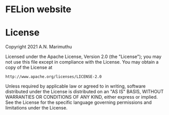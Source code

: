 # FELion website


# License

Copyright 2021 A.N. Marimuthu

Licensed under the Apache License, Version 2.0 (the "License");
you may not use this file except in compliance with the License.
You may obtain a copy of the License at
    
    http://www.apache.org/licenses/LICENSE-2.0
    
Unless required by applicable law or agreed to in writing, software
distributed under the License is distributed on an "AS IS" BASIS,
WITHOUT WARRANTIES OR CONDITIONS OF ANY KIND, either express or implied.
See the License for the specific language governing permissions and
limitations under the License.
